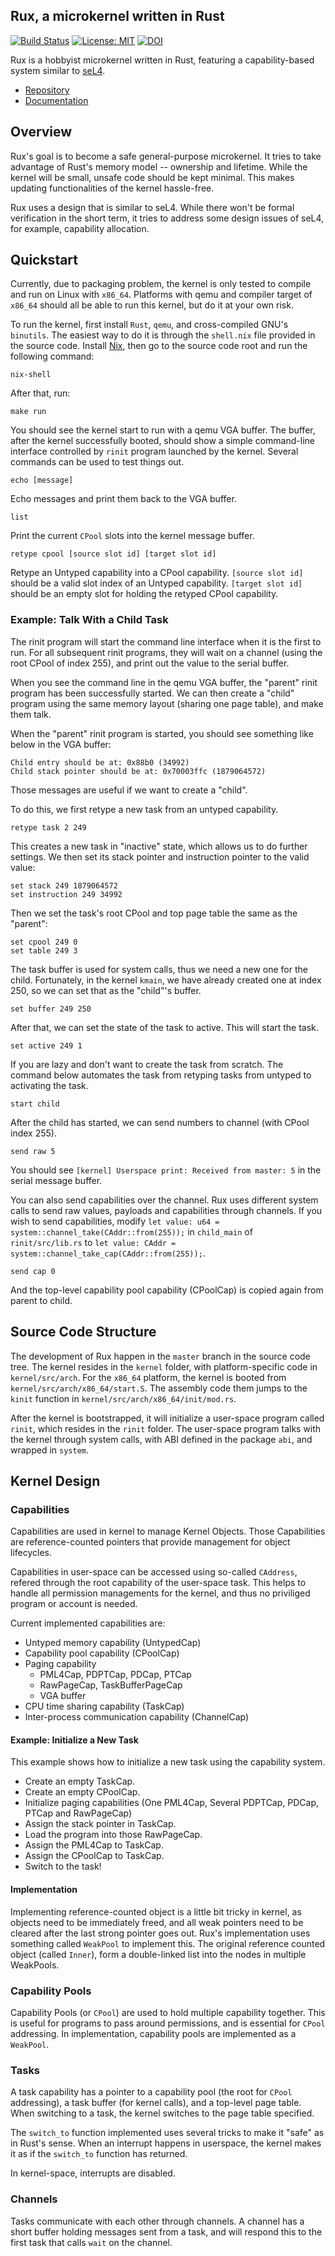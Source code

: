 ## Rux, a microkernel written in Rust

[![Build Status](https://jenkins.that.world/buildStatus/icon?job=Rux)](https://jenkins.that.world/job/Rux/)
[![License: MIT](https://img.shields.io/badge/License-MIT-yellow.svg)](./LICENSE)
[![DOI](https://zenodo.org/badge/DOI/10.5281/zenodo.259356.svg)](https://doi.org/10.5281/zenodo.259356)

Rux is a hobbyist microkernel written in Rust, featuring a
capability-based system similar to [seL4](https://sel4.systems/).

- [Repository](https://source.that.world/diffusion/RUX/)
- [Documentation](https://that.world/~docs/rux/kernel/)

## Overview

Rux's goal is to become a safe general-purpose microkernel. It tries to
take advantage of Rust's memory model -- ownership and lifetime. While
the kernel will be small, unsafe code should be kept minimal. This makes
updating functionalities of the kernel hassle-free.

Rux uses a design that is similar to seL4. While there won't be formal
verification in the short term, it tries to address some design issues
of seL4, for example, capability allocation.

## Quickstart

Currently, due to packaging problem, the kernel is only tested to
compile and run on Linux with `x86_64`. Platforms with qemu and compiler
target of `x86_64` should all be able to run this kernel, but do it at
your own risk.

To run the kernel, first install `Rust`, `qemu`, and cross-compiled
GNU's `binutils`. The easiest way to do it is through the `shell.nix`
file provided in the source code. Install [Nix](http://nixos.org/nix/),
then go to the source code root and run the following command:

```lang=bash
nix-shell
```

After that, run:

```lang=bash
make run
```

You should see the kernel start to run with a qemu VGA buffer. The
buffer, after the kernel successfully booted, should show a simple
command-line interface controlled by `rinit` program launched by the
kernel. Several commands can be used to test things out.

```lang=bash
echo [message]
```

Echo messages and print them back to the VGA buffer.

```lang=bash
list
```

Print the current `CPool` slots into the kernel message buffer.

```lang=bash
retype cpool [source slot id] [target slot id]
```

Retype an Untyped capability into a CPool capability. `[source slot
id]` should be a valid slot index of an Untyped capability. `[target
slot id]` should be an empty slot for holding the retyped CPool
capability.

### Example: Talk With a Child Task

The rinit program will start the command line interface when it is the
first to run. For all subsequent rinit programs, they will wait on a
channel (using the root CPool of index 255), and print out the value
to the serial buffer.

When you see the command line in the qemu VGA buffer, the "parent"
rinit program has been successfully started. We can then create a
"child" program using the same memory layout (sharing one page table),
and make them talk.

When the "parent" rinit program is started, you should see something
like below in the VGA buffer:

```
Child entry should be at: 0x88b0 (34992)
Child stack pointer should be at: 0x70003ffc (1879064572)
```

Those messages are useful if we want to create a "child".

To do this, we first retype a new task from an untyped capability.

```lang=bash
retype task 2 249
```

This creates a new task in "inactive" state, which allows us to do
further settings. We then set its stack pointer and instruction
pointer to the valid value:

```lang=bash
set stack 249 1879064572
set instruction 249 34992
```

Then we set the task's root CPool and top page table the same as the
"parent":

```lang=bash
set cpool 249 0
set table 249 3
```

The task buffer is used for system calls, thus we need a new one for
the child. Fortunately, in the kernel `kmain`, we have already created
one at index 250, so we can set that as the "child"'s buffer.

```lang=bash
set buffer 249 250
```

After that, we can set the state of the task to active. This will
start the task.

```lang=bash
set active 249 1
```

If you are lazy and don't want to create the task from scratch. The
command below automates the task from retyping tasks from untyped to
activating the task.

```lang=bash
start child
```

After the child has started, we can send numbers to channel (with
CPool index 255).

```lang=bash
send raw 5
```

You should see `[kernel] Userspace print: Received from master: 5` in
the serial message buffer.

You can also send capabilities over the channel. Rux uses different
system calls to send raw values, payloads and capabilities through
channels. If you wish to send capabilities, modify `let value: u64 =
system::channel_take(CAddr::from(255));` in `child_main` of
`rinit/src/lib.rs` to `let value: CAddr =
system::channel_take_cap(CAddr::from(255));`.

```lang=bash
send cap 0
```

And the top-level capability pool capability (CPoolCap) is copied
again from parent to child.

## Source Code Structure

The development of Rux happen in the `master` branch in the source code
tree. The kernel resides in the `kernel` folder, with platform-specific
code in `kernel/src/arch`. For the `x86_64` platform, the kernel is
booted from `kernel/src/arch/x86_64/start.S`. The assembly code them
jumps to the `kinit` function in `kernel/src/arch/x86_64/init/mod.rs`.

After the kernel is bootstrapped, it will initialize a user-space
program called `rinit`, which resides in the `rinit` folder. The
user-space program talks with the kernel through system calls, with ABI
defined in the package `abi`, and wrapped in `system`.

## Kernel Design

### Capabilities

Capabilities are used in kernel to manage Kernel Objects. Those
Capabilities are reference-counted pointers that provide management for
object lifecycles.

Capabilities in user-space can be accessed using so-called `CAddress`,
refered through the root capability of the user-space task. This helps
to handle all permission managements for the kernel, and thus no
priviliged program or account is needed.

Current implemented capabilities are:

- Untyped memory capability (UntypedCap)
- Capability pool capability (CPoolCap)
- Paging capability
  - PML4Cap, PDPTCap, PDCap, PTCap
  - RawPageCap, TaskBufferPageCap
  - VGA buffer
- CPU time sharing capability (TaskCap)
- Inter-process communication capability (ChannelCap)

#### Example: Initialize a New Task

This example shows how to initialize a new task using the capability
system.

- Create an empty TaskCap.
- Create an empty CPoolCap.
- Initialize paging capabilities (One PML4Cap, Several PDPTCap, PDCap,
  PTCap and RawPageCap)
- Assign the stack pointer in TaskCap.
- Load the program into those RawPageCap.
- Assign the PML4Cap to TaskCap.
- Assign the CPoolCap to TaskCap.
- Switch to the task!

#### Implementation

Implementing reference-counted object is a little bit tricky in kernel,
as objects need to be immediately freed, and all weak pointers need to
be cleared after the last strong pointer goes out. Rux's implementation
uses something called `WeakPool` to implement this. The original
reference counted object (called `Inner`), form a double-linked list
into the nodes in multiple WeakPools.

### Capability Pools

Capability Pools (or `CPool`) are used to hold multiple capability
together. This is useful for programs to pass around permissions, and is
essential for `CPool` addressing. In implementation, capability pools
are implemented as a `WeakPool`.

### Tasks

A task capability has a pointer to a capability pool (the root for
`CPool` addressing), a task buffer (for kernel calls), and a top-level
page table. When switching to a task, the kernel switches to the page
table specified.

The `switch_to` function implemented uses several tricks to make it
"safe" as in Rust's sense. When an interrupt happens in userspace, the
kernel makes it as if the `switch_to` function has returned.

In kernel-space, interrupts are disabled.

### Channels

Tasks communicate with each other through channels. A channel has a
short buffer holding messages sent from a task, and will respond this to
the first task that calls `wait` on the channel.
